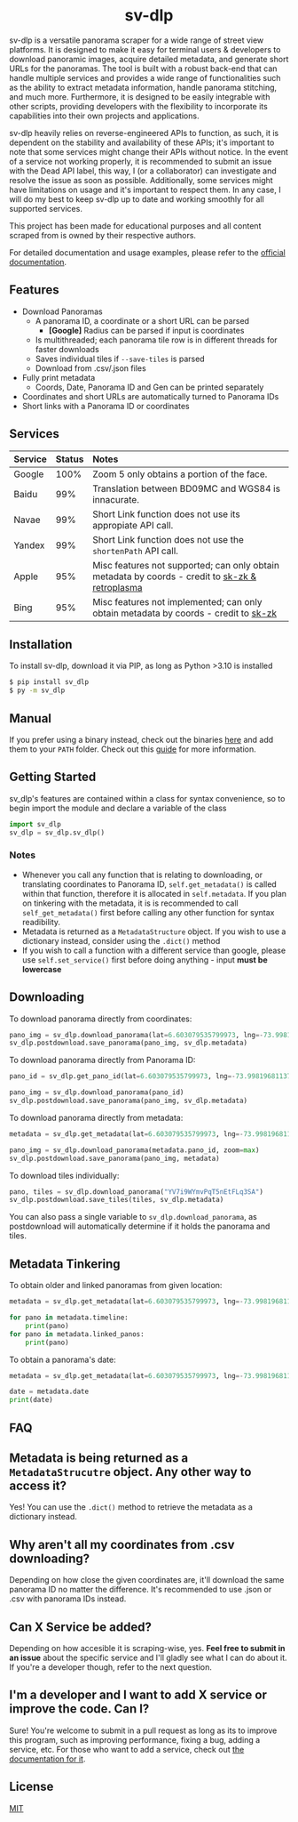 <h1 align="center">
    <b>
        sv-dlp 
    </b>
</h1>

sv-dlp is a versatile panorama scraper for a wide range of street view platforms. 
It is designed to make it easy for terminal users & developers to download panoramic images, 
acquire detailed metadata, and generate short URLs for the panoramas. The tool is built with a robust 
back-end that can handle multiple services and provides a wide range of functionalities 
such as the ability to extract metadata information, handle panorama stitching, and much more. 
Furthermore, it is designed to be easily integrable with other scripts, providing developers with 
the flexibility to incorporate its capabilities into their own projects and applications.

sv-dlp heavily relies on reverse-engineered APIs to function, as such, it is dependent on the 
stability and availability of these APIs; it's important to note that some services might change
their APIs without notice. In the event of a service not working properly, it is 
recommended to submit an issue with the Dead API label, this way, I (or a collaborator) can investigate 
and resolve the issue as soon as possible. Additionally, some services might have limitations on usage 
and it's important to respect them. In any case, I will do my best to keep sv-dlp up to date and working 
smoothly for all supported services.

This project has been made for educational purposes and all content scraped from
is owned by their respective authors.

For detailed documentation and usage examples, please refer to the [official documentation](https://juanpisss.github.io/sv-dlp/).

## **Features**
- Download Panoramas
    - A panorama ID, a coordinate or a short URL can be parsed
        - **[Google]** Radius can be parsed if input is coordinates 
    - Is multithreaded; each panorama tile row is in different threads for faster downloads
    - Saves individual tiles if `--save-tiles` is parsed
    - Download from .csv/.json files
- Fully print metadata
    - Coords, Date, Panorama ID and Gen can be printed separately
- Coordinates and short URLs are automatically turned to Panorama IDs
- Short links with a Panorama ID or coordinates

## **Services**
Service|Status|Notes
:------|:-----|:----
Google |100%  |Zoom 5 only obtains a portion of the face.
Baidu  |99%   |Translation between BD09MC and WGS84 is innacurate.
Navae  |99%   |Short Link function does not use its appropiate API call.
Yandex |99%   |Short Link function does not use the `shortenPath` API call.
Apple  |95%   |Misc features not supported; can only obtain metadata by coords - credit to [sk-zk & retroplasma](https://github.com/juanpisss/sv-dlp/blob/master/CREDITS)
Bing   |95%   |Misc features not implemented; can only obtain metadata by coords - credit to [sk-zk](https://github.com/juanpisss/sv-dlp/blob/master/CREDITS)

## **Installation**
To install sv-dlp, download it via PIP, as long as Python >3.10 is installed
```bash
$ pip install sv_dlp
$ py -m sv_dlp
``` 
## Manual
If you prefer using a binary instead, check out the binaries [here](https://github.com/juanpisss/sv-dlp/releases/latest)
and add them to your `PATH` folder. Check out this [guide](https://www.architectryan.com/2018/03/17/add-to-the-path-on-windows-10/)
for more information.

## Getting Started
sv_dlp's features are contained within a class for syntax convenience, so to begin
import the module and declare a variable of the class
```python
import sv_dlp
sv_dlp = sv_dlp.sv_dlp()
```

### Notes
- Whenever you call any function that is relating to downloading, or translating coordinates
to Panorama ID, `self.get_metadata()` is called within that function, therefore it is 
allocated in `self.metadata`. If you plan on tinkering with the metadata,
it is is recommended to call `self_get_metadata()` first 
before calling any other function for syntax readibility.
- Metadata is returned as a `MetadataStructure` object. If you wish to use
a dictionary instead, consider using the `.dict()` method
- If you wish to call a function with a different service than google, please use
`self.set_service()` first before doing anything - input **must be lowercase**

## Downloading
To download panorama directly from coordinates:
```python
pano_img = sv_dlp.download_panorama(lat=6.603079535799973, lng=-73.99819681137278)
sv_dlp.postdownload.save_panorama(pano_img, sv_dlp.metadata)
```

To download panorama directly from Panorama ID:
```python
pano_id = sv_dlp.get_pano_id(lat=6.603079535799973, lng=-73.99819681137278)

pano_img = sv_dlp.download_panorama(pano_id)
sv_dlp.postdownload.save_panorama(pano_img, sv_dlp.metadata)
```

To download panorama directly from metadata:
```python
metadata = sv_dlp.get_metadata(lat=6.603079535799973, lng=-73.99819681137278)

pano_img = sv_dlp.download_panorama(metadata.pano_id, zoom=max)
sv_dlp.postdownload.save_panorama(pano_img, metadata)
```

To download tiles individually:
```python
pano, tiles = sv_dlp.download_panorama("YV7i9WYmvPqT5nEtFLq3SA")
sv_dlp.postdownload.save_tiles(tiles, sv_dlp.metadata)
```
You can also pass a single variable to `sv_dlp.download_panorama`,
as postdownload will automatically determine 
if it holds the panorama and tiles.

## Metadata Tinkering
To obtain older and linked panoramas from given location:
```python
metadata = sv_dlp.get_metadata(lat=6.603079535799973, lng=-73.99819681137278, get_linked_panos=True)

for pano in metadata.timeline:
    print(pano)
for pano in metadata.linked_panos:
    print(pano)
```

To obtain a panorama's date:
```python
metadata = sv_dlp.get_metadata(lat=6.603079535799973, lng=-73.99819681137278)

date = metadata.date
print(date)
```

## **FAQ**
## **Metadata is being returned as a `MetadataStrucutre` object. Any other way to access it?**
Yes! You can use the `.dict()` method to retrieve the metadata as a dictionary
instead.
## **Why aren't all my coordinates from .csv downloading?**
Depending on how close the given coordinates are, it'll download the same panorama ID 
no matter the difference. It's recommended to use .json or .csv with panorama IDs instead.
## **Can X Service be added?**
Depending on how accesible it is scraping-wise, yes.
**Feel free to submit in an issue** about the specific service and I'll gladly see 
what I can do about it. If you're a developer though, refer to the next question.
## **I'm a developer and I want to add X service or improve the code. Can I?**
Sure! You're welcome to submit in a pull request as long as its to improve
this program, such as improving performance, fixing a bug, adding a service, etc.
For those who want to add a service, check out [the documentation for it](https://juanpisss.github.io/sv-dlp/contributing_services/).

## **License**
[MIT](https://raw.githubusercontent.com/juanpisss/sv-dlp/master/LICENSE)
